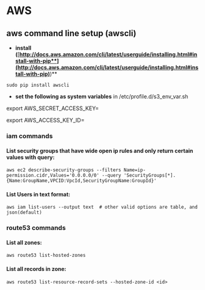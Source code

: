 # AWS

## **aws command line setup (awscli)**

* **install (**[**http://docs.aws.amazon.com/cli/latest/userguide/installing.html#install-with-pip**](http://docs.aws.amazon.com/cli/latest/userguide/installing.html#install-with-pip)**)**

`sudo pip install awscli`

* **set the following as system variables** in /etc/profile.d/s3\_env\_var.sh

export AWS\_SECRET\_ACCESS\_KEY=

export AWS\_ACCESS\_KEY\_ID=

### iam commands

#### List security groups that have wide open ip rules and only return certain values with query:

```
aws ec2 describe-security-groups --filters Name=ip-permission.cidr,Values='0.0.0.0/0' --query 'SecurityGroups[*].{Name:GroupName,VPCID:VpcId,SecurityGroupName:GroupId}'
```

#### List Users in text format:

```
aws iam list-users --output text  # other valid options are table, and json(default)
```

### **route53 commands**

#### **List all zones:**

`aws route53 list-hosted-zones`

#### **List all records in zone:**

`aws route53 list-resource-record-sets --hosted-zone-id <id>`
